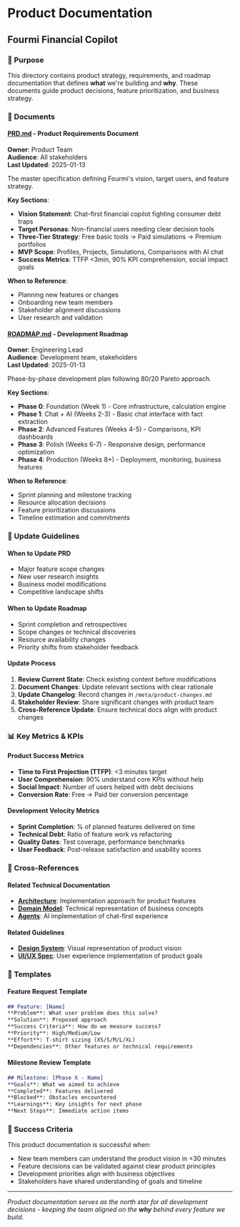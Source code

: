 # Product Documentation
## Fourmi Financial Copilot

### 🎯 Purpose

This directory contains product strategy, requirements, and roadmap documentation that defines **what** we're building and **why**. These documents guide product decisions, feature prioritization, and business strategy.

### 📄 Documents

#### [PRD.md](./PRD.md) - Product Requirements Document
**Owner**: Product Team  
**Audience**: All stakeholders  
**Last Updated**: 2025-01-13

The master specification defining Fourmi's vision, target users, and feature strategy.

**Key Sections**:
- **Vision Statement**: Chat-first financial copilot fighting consumer debt traps
- **Target Personas**: Non-financial users needing clear decision tools
- **Three-Tier Strategy**: Free basic tools → Paid simulations → Premium portfolios
- **MVP Scope**: Profiles, Projects, Simulations, Comparisons with AI chat
- **Success Metrics**: TTFP <3min, 90% KPI comprehension, social impact goals

**When to Reference**:
- Planning new features or changes
- Onboarding new team members
- Stakeholder alignment discussions
- User research and validation

#### [ROADMAP.md](./ROADMAP.md) - Development Roadmap
**Owner**: Engineering Lead  
**Audience**: Development team, stakeholders  
**Last Updated**: 2025-01-13

Phase-by-phase development plan following 80/20 Pareto approach.

**Key Sections**:
- **Phase 0**: Foundation (Week 1) - Core infrastructure, calculation engine
- **Phase 1**: Chat + AI (Weeks 2-3) - Basic chat interface with fact extraction
- **Phase 2**: Advanced Features (Weeks 4-5) - Comparisons, KPI dashboards
- **Phase 3**: Polish (Weeks 6-7) - Responsive design, performance optimization
- **Phase 4**: Production (Weeks 8+) - Deployment, monitoring, business features

**When to Reference**:
- Sprint planning and milestone tracking
- Resource allocation decisions
- Feature prioritization discussions
- Timeline estimation and commitments

### 🔄 Update Guidelines

#### When to Update PRD
- Major feature scope changes
- New user research insights  
- Business model modifications
- Competitive landscape shifts

#### When to Update Roadmap
- Sprint completion and retrospectives
- Scope changes or technical discoveries
- Resource availability changes
- Priority shifts from stakeholder feedback

#### Update Process
1. **Review Current State**: Check existing content before modifications
2. **Document Changes**: Update relevant sections with clear rationale
3. **Update Changelog**: Record changes in `/meta/product-changes.md`
4. **Stakeholder Review**: Share significant changes with product team
5. **Cross-Reference Update**: Ensure technical docs align with product changes

### 📊 Key Metrics & KPIs

#### Product Success Metrics
- **Time to First Projection (TTFP)**: <3 minutes target
- **User Comprehension**: 90% understand core KPIs without help
- **Social Impact**: Number of users helped with debt decisions
- **Conversion Rate**: Free → Paid tier conversion percentage

#### Development Velocity Metrics  
- **Sprint Completion**: % of planned features delivered on time
- **Technical Debt**: Ratio of feature work vs refactoring
- **Quality Gates**: Test coverage, performance benchmarks
- **User Feedback**: Post-release satisfaction and usability scores

### 🔗 Cross-References

#### Related Technical Documentation
- **[Architecture](../technical/ARCHITECTURE.md)**: Implementation approach for product features
- **[Domain Model](../technical/DOMAIN.md)**: Technical representation of business concepts
- **[Agents](../technical/AGENTS.md)**: AI implementation of chat-first experience

#### Related Guidelines
- **[Design System](../guidelines/DESIGN_SYSTEM.md)**: Visual representation of product vision
- **[UI/UX Spec](../guidelines/UI_UX_SPEC.md)**: User experience implementation of product goals

### 📝 Templates

#### Feature Request Template
```markdown
## Feature: [Name]
**Problem**: What user problem does this solve?
**Solution**: Proposed approach
**Success Criteria**: How do we measure success?
**Priority**: High/Medium/Low
**Effort**: T-shirt sizing (XS/S/M/L/XL)
**Dependencies**: Other features or technical requirements
```

#### Milestone Review Template
```markdown
## Milestone: [Phase X - Name]
**Goals**: What we aimed to achieve
**Completed**: Features delivered
**Blocked**: Obstacles encountered  
**Learnings**: Key insights for next phase
**Next Steps**: Immediate action items
```

### 🎯 Success Criteria

This product documentation is successful when:
- New team members can understand the product vision in <30 minutes
- Feature decisions can be validated against clear product principles
- Development priorities align with business objectives
- Stakeholders have shared understanding of goals and timeline

---

*Product documentation serves as the north star for all development decisions - keeping the team aligned on the **why** behind every feature we build.*